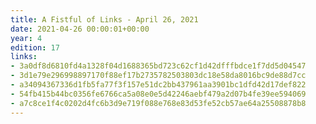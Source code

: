 ```yaml
---
title: A Fistful of Links - April 26, 2021
date: 2021-04-26 00:00:01+00:00
year: 4
edition: 17
links:
- 3a0df8d6810fd4a1328f04d1688365bd723c62cf1d42dfffbdce1f7dd5d04547
- 3d1e79e296998897170f88ef17b2735782503803dc18e58da8016bc9de88d7cc
- a34094367336d1fb5fa77f3f157e51dc2bb437961aa3901bc1dfd42d17def822
- 54fb415b44bc0356fe6766ca5a08e0e5d42246aebf479a2d07b4fe39ee594069
- a7c8ce1f4c0202d4fc6b3d9e719f088e768e83d53fe52cb57ae64a25508878b8
---
```

